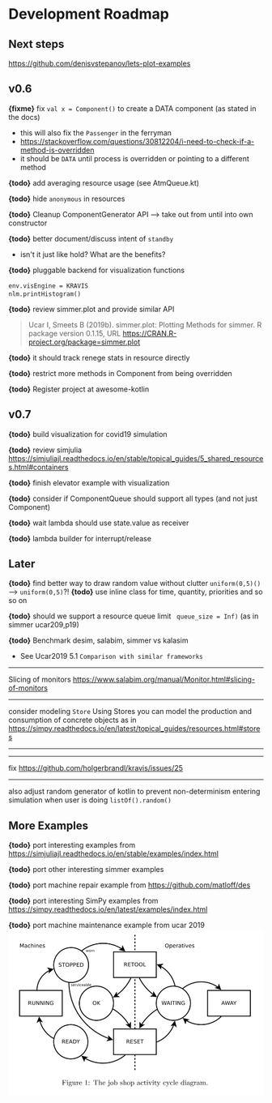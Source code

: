 # Development Roadmap


## Next steps

<https://github.com/denisvstepanov/lets-plot-examples>


## v0.6

**{fixme}** fix  `val x = Component()` to create a DATA component (as stated in the docs)
* this will also fix the `Passenger` in the ferryman
* https://stackoverflow.com/questions/30812204/i-need-to-check-if-a-method-is-overridden
* it should be `DATA` until process is overridden or pointing to a different method

**{todo}** add averaging resource usage (see AtmQueue.kt)

**{todo}** hide `anonymous` in resources

**{todo}** Cleanup ComponentGenerator API --> take out from until into own constructor

**{todo}**  better document/discuss intent of `standby`
* isn't it just like hold? What are the benefits?

**{todo}** pluggable backend for visualization functions
```
env.visEngine = KRAVIS
nlm.printHistogram()
```

**{todo}** review simmer.plot and provide similar API
> Ucar I, Smeets B (2019b). simmer.plot: Plotting Methods for simmer. R package version 0.1.15, URL <https://CRAN.R-project.org/package=simmer.plot>

**{todo}** it should track renege stats in resource directly

**{todo}** restrict more methods in Component from being overridden

**{todo}** Register project at awesome-kotlin


## v0.7

**{todo}** build visualization for covid19 simulation

**{todo}** review simjulia <https://simjuliajl.readthedocs.io/en/stable/topical_guides/5_shared_resources.html#containers>

**{todo}** finish elevator example with visualization

**{todo}** consider if ComponentQueue should support all types (and not just Component)

**{todo}** wait lambda should use state.value as receiver

**{todo}** lambda builder for interrupt/release

## Later

**{todo}** find better way to draw random value without clutter `uniform(0,5)()` --> `uniform(0,5)`?!
**{todo}** use inline class for time, quantity, priorities and so so on

**{todo}** should we support a resource queue limit ` queue_size = Inf)` (as in simmer ucar209,p19)

**{todo}** Benchmark desim, salabim, simmer vs kalasim
* See Ucar2019  5.1 `Comparison with similar frameworks`

---

Slicing of monitors <https://www.salabim.org/manual/Monitor.html#slicing-of-monitors>

---

consider modeling `Store` Using Stores you can model the production and consumption of concrete objects as in <https://simpy.readthedocs.io/en/latest/topical_guides/resources.html#stores>

---



---

fix <https://github.com/holgerbrandl/kravis/issues/25>

---

also adjust random generator of kotlin to prevent non-determinism entering simulation when user is doing `listOf().random()`


## More Examples

**{todo}** port interesting examples from <https://simjuliajl.readthedocs.io/en/stable/examples/index.html>

**{todo}** port other interesting simmer examples

**{todo}** port machine repair example from  <https://github.com/matloff/des>

**{todo}** port interesting SimPy examples from <https://simpy.readthedocs.io/en/latest/examples/index.html>

**{todo}** port  machine maintenance example from ucar 2019
![](.roadmap_images/2bad897b.png)
